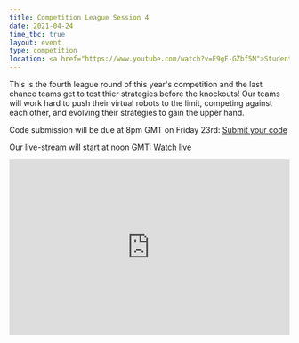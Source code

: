 ```yaml
---
title: Competition League Session 4
date: 2021-04-24
time_tbc: true
layout: event
type: competition
location: <a href="https://www.youtube.com/watch?v=E9gF-GZbf5M">Student Robotics' YouTube Channel</a>
---
```


This is the fourth league round of this year's competition and the last chance teams get to test thier strategies before the knockouts! Our teams will work hard to push their virtual robots to the limit, competing against each other, and evolving their strategies to gain the upper hand.

Code submission will be due at 8pm GMT on Friday 23rd: [Submit your code](https://studentrobotics.org/code-submitter/)

Our live-stream will start at noon GMT: [Watch live](https://www.youtube.com/watch?v=E9gF-GZbf5M)

<iframe
  width="100%"
  height="315"
  src="https://www.youtube.com/embed/E9gF-GZbf5M"
  frameborder="0"
  allow="accelerometer; autoplay; encrypted-media; gyroscope; picture-in-picture"
  allowfullscreen
></iframe>
